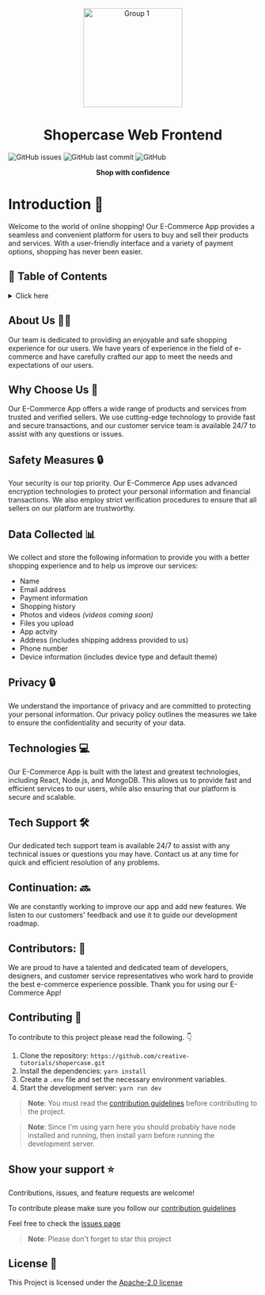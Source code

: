<div align="center">
  
<img src="https://user-images.githubusercontent.com/68476321/210277433-b28dfdd0-f85e-4966-8699-a070c68696be.png" alt="Group 1" width="200px" height="200px" />

# Shopercase Web Frontend

</div>

<div align="left">

![GitHub issues](https://img.shields.io/github/issues/creative-tutorials/shopercase-landingpage)
![GitHub last commit](https://img.shields.io/github/last-commit/creative-tutorials/shopercase-landingpage)
![GitHub](https://img.shields.io/github/license/creative-tutorials/shopercase-landingpage)

</div>

<div align="center">
  
**Shop with confidence**
</div>

# Introduction 🚀

Welcome to the world of online shopping! Our E-Commerce App provides a seamless and convenient platform for users to buy and sell their products and services. With a user-friendly interface and a variety of payment options, shopping has never been easier.

<!-- details -->

## 📘 Table of Contents

<details>
<summary>Click here</summary>

<ol>

<li>

[About Us](#about-us-)

</li>

<li>

[Why Choose Us](#why-choose-us-)

</li>

<li>

[Data Collected](#data-collected-)

</li>

<li>

[Privacy](#privacy-)

</li>
<li>

[Technologies](#technologies-)

</li>

<li>

[Tech Support](#tech-support-)

</li>

<li>

[Continuation](#continuation-)

</li>

<li>

[Contributors](#contributors-)

</li>

<li>

[Contributing](#contributing-)

</li>

<li>

[License](#license-)

</li>
</ol>
</details>

## About Us 👨‍💻

Our team is dedicated to providing an enjoyable and safe shopping experience for our users. We have years of experience in the field of e-commerce and have carefully crafted our app to meet the needs and expectations of our users.
## Why Choose Us 💪

Our E-Commerce App offers a wide range of products and services from trusted and verified sellers. We use cutting-edge technology to provide fast and secure transactions, and our customer service team is available 24/7 to assist with any questions or issues.
## Safety Measures 🔒

Your security is our top priority. Our E-Commerce App uses advanced encryption technologies to protect your personal information and financial transactions. We also employ strict verification procedures to ensure that all sellers on our platform are trustworthy.
## Data Collected 📊

We collect and store the following information to provide you with a better shopping experience and to help us improve our services:

- Name
- Email address
- Payment information
- Shopping history
- Photos and videos _(videos coming soon)_
- Files you upload
- App actvity
- Address (includes shipping address provided to us)
- Phone number
- Device information (includes device type and default theme)
## Privacy 🔒

We understand the importance of privacy and are committed to protecting your personal information. Our privacy policy outlines the measures we take to ensure the confidentiality and security of your data.
## Technologies 💻

Our E-Commerce App is built with the latest and greatest technologies, including React, Node.js, and MongoDB. This allows us to provide fast and efficient services to our users, while also ensuring that our platform is secure and scalable.

## Tech Support 🛠

Our dedicated tech support team is available 24/7 to assist with any technical issues or questions you may have. Contact us at any time for quick and efficient resolution of any problems.
## Continuation: 🔜

We are constantly working to improve our app and add new features. We listen to our customers' feedback and use it to guide our development roadmap.
## Contributors: 👥

We are proud to have a talented and dedicated team of developers, designers, and customer service representatives who work hard to provide the best e-commerce experience possible. Thank you for using our E-Commerce App!
## Contributing 🤝

To contribute to this project please read the following. 👇

1. Clone the repository: `https://github.com/creative-tutorials/shopercase.git`
2. Install the dependencies: `yarn install`
3. Create a `.env` file and set the necessary environment variables.
4. Start the development server: `yarn run dev`

> **Note**: You must read the [contribution guidelines](CONTRIBUTING.md) before contributing to the project.

> **Note**: Since I'm using yarn here you should probably have node installed and running, then install yarn before running the development server.
## Show your support ⭐

Contributions, issues, and feature requests are welcome!

To contribute please make sure you follow our [contribution guidelines](CONTRIBUTING.md)

Feel free to check the [issues page](https://github.com/creative-tutorials/shopercase/issues)

> **Note**: Please don't forget to star this project

## License 📝

This Project is licensed under the [Apache-2.0 license](LICENSE)
